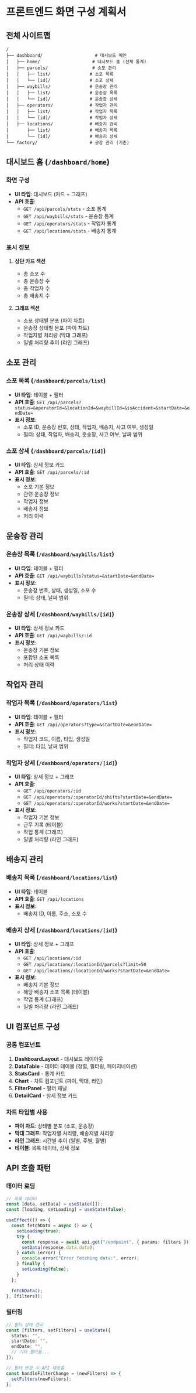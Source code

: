 # 프론트엔드 화면 구성 계획서

## 전체 사이트맵

```
/
├── dashboard/                    # 대시보드 메인
│   ├── home/                    # 대시보드 홈 (전체 통계)
│   ├── parcels/                 # 소포 관리
│   │   ├── list/               # 소포 목록
│   │   └── [id]/               # 소포 상세
│   ├── waybills/               # 운송장 관리
│   │   ├── list/               # 운송장 목록
│   │   └── [id]/               # 운송장 상세
│   ├── operators/              # 작업자 관리
│   │   ├── list/               # 작업자 목록
│   │   └── [id]/               # 작업자 상세
│   ├── locations/              # 배송지 관리
│       ├── list/               # 배송지 목록
│       └── [id]/               # 배송지 상세
└── factory/                    # 공장 관리 (기존)
```

## 대시보드 홈 (`/dashboard/home`)

### 화면 구성

- **UI 타입**: 대시보드 (카드 + 그래프)
- **API 호출**:
  - `GET /api/parcels/stats` - 소포 통계
  - `GET /api/waybills/stats` - 운송장 통계
  - `GET /api/operators/stats` - 작업자 통계
  - `GET /api/locations/stats` - 배송지 통계

### 표시 정보

1. **상단 카드 섹션**

   - 총 소포 수
   - 총 운송장 수
   - 총 작업자 수
   - 총 배송지 수

2. **그래프 섹션**
   - 소포 상태별 분포 (파이 차트)
   - 운송장 상태별 분포 (파이 차트)
   - 작업자별 처리량 (막대 그래프)
   - 일별 처리량 추이 (라인 그래프)

## 소포 관리

### 소포 목록 (`/dashboard/parcels/list`)

- **UI 타입**: 테이블 + 필터
- **API 호출**: `GET /api/parcels?status=&operatorId=&locationId=&waybillId=&isAccident=&startDate=&endDate=`
- **표시 정보**:
  - 소포 ID, 운송장 번호, 상태, 작업자, 배송지, 사고 여부, 생성일
  - 필터: 상태, 작업자, 배송지, 운송장, 사고 여부, 날짜 범위

### 소포 상세 (`/dashboard/parcels/[id]`)

- **UI 타입**: 상세 정보 카드
- **API 호출**: `GET /api/parcels/:id`
- **표시 정보**:
  - 소포 기본 정보
  - 관련 운송장 정보
  - 작업자 정보
  - 배송지 정보
  - 처리 이력

## 운송장 관리

### 운송장 목록 (`/dashboard/waybills/list`)

- **UI 타입**: 테이블 + 필터
- **API 호출**: `GET /api/waybills?status=&startDate=&endDate=`
- **표시 정보**:
  - 운송장 번호, 상태, 생성일, 소포 수
  - 필터: 상태, 날짜 범위

### 운송장 상세 (`/dashboard/waybills/[id]`)

- **UI 타입**: 상세 정보 카드
- **API 호출**: `GET /api/waybills/:id`
- **표시 정보**:
  - 운송장 기본 정보
  - 포함된 소포 목록
  - 처리 상태 이력

## 작업자 관리

### 작업자 목록 (`/dashboard/operators/list`)

- **UI 타입**: 테이블 + 필터
- **API 호출**: `GET /api/operators?type=&startDate=&endDate=`
- **표시 정보**:
  - 작업자 코드, 이름, 타입, 생성일
  - 필터: 타입, 날짜 범위

### 작업자 상세 (`/dashboard/operators/[id]`)

- **UI 타입**: 상세 정보 + 그래프
- **API 호출**:
  - `GET /api/operators/:id`
  - `GET /api/operators/:operatorId/shifts?startDate=&endDate=`
  - `GET /api/operators/:operatorId/works?startDate=&endDate=`
- **표시 정보**:
  - 작업자 기본 정보
  - 근무 기록 (테이블)
  - 작업 통계 (그래프)
  - 일별 처리량 (라인 그래프)

## 배송지 관리

### 배송지 목록 (`/dashboard/locations/list`)

- **UI 타입**: 테이블
- **API 호출**: `GET /api/locations`
- **표시 정보**:
  - 배송지 ID, 이름, 주소, 소포 수

### 배송지 상세 (`/dashboard/locations/[id]`)

- **UI 타입**: 상세 정보 + 그래프
- **API 호출**:
  - `GET /api/locations/:id`
  - `GET /api/locations/:locationId/parcels?limit=50`
  - `GET /api/locations/:locationId/works?startDate=&endDate=`
- **표시 정보**:
  - 배송지 기본 정보
  - 해당 배송지 소포 목록 (테이블)
  - 작업 통계 (그래프)
  - 일별 처리량 (라인 그래프)

## UI 컴포넌트 구성

### 공통 컴포넌트

1. **DashboardLayout** - 대시보드 레이아웃
2. **DataTable** - 데이터 테이블 (정렬, 필터링, 페이지네이션)
3. **StatsCard** - 통계 카드
4. **Chart** - 차트 컴포넌트 (파이, 막대, 라인)
5. **FilterPanel** - 필터 패널
6. **DetailCard** - 상세 정보 카드

### 차트 타입별 사용

- **파이 차트**: 상태별 분포 (소포, 운송장)
- **막대 그래프**: 작업자별 처리량, 배송지별 처리량
- **라인 그래프**: 시간별 추이 (일별, 주별, 월별)
- **테이블**: 목록 데이터, 상세 정보

## API 호출 패턴

### 데이터 로딩

```typescript
// 목록 데이터
const [data, setData] = useState([]);
const [loading, setLoading] = useState(false);

useEffect(() => {
  const fetchData = async () => {
    setLoading(true);
    try {
      const response = await api.get("/endpoint", { params: filters });
      setData(response.data.data);
    } catch (error) {
      console.error("Error fetching data:", error);
    } finally {
      setLoading(false);
    }
  };

  fetchData();
}, [filters]);
```

### 필터링

```typescript
// 필터 상태 관리
const [filters, setFilters] = useState({
  status: "",
  startDate: "",
  endDate: "",
  // 기타 필터들...
});

// 필터 변경 시 API 재호출
const handleFilterChange = (newFilters) => {
  setFilters(newFilters);
};
```

